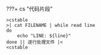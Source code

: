 ???+ cs "代码片段"

    >cstable
    >| cat FILENAME | while read line
    do
        echo "LINE: ${line}"
    done || 逐行处理文件 |<
    <cstable
